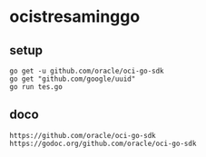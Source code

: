 # ocistresaminggo
## setup
```
go get -u github.com/oracle/oci-go-sdk
go get "github.com/google/uuid"
go run tes.go
```
## doco
```
https://github.com/oracle/oci-go-sdk
https://godoc.org/github.com/oracle/oci-go-sdk
```

